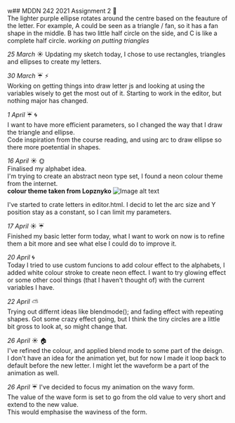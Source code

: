 w## MDDN 242 2021 Assignment 2
:memo:  
The lighter purple ellipse rotates around the centre based on the feauture of the letter. For example, A could be seen as a triangle / fan, so it has a fan shape in the middle. B has two little half circle on the side, and C is like a complete half circle.  *working on putting triangles* 

*25 March*  :sunny: 
Updating my sketch today, I chose to use rectangles, triangles and ellipses to create my letters.  

*30 March*  :umbrella: :zap:  
Working on getting things into draw letter js and looking at using the variables wisely to get the most out of it.  Starting to work in the editor, but nothing major has changed.  

*1 April* :umbrella: :cyclone:  
I want to have more efficient parameters, so I changed the way that I draw the triangle and ellipse.  
Code inspiration from the course reading, and using arc to draw ellipse so there more poetential in shapes. 

*16 April* :sunny: :sun_with_face:  
Finalised my alphabet idea.   
I'm trying to create an abstract neon type set, I found a neon colour theme from the internet.  
**colour theme taken from Lopznyko**
![Image alt text](https://cdn.dribbble.com/users/944284/screenshots/2373617/neon_palette.png?compress=1&resize=800x600)

I've started to crate letters in editor.html. I decid to let the arc size and Y position stay as a constant, so I can limit my parameters.

*17 April* :sunny: :umbrella:  
Finished my basic letter form today, what I want to work on now is to refine them a bit more and see what else I could do to improve it.  

*20 April* :cyclone:  
Today I tried to use custom funcions to add colour effect to the alphabets, I added white colour stroke to create neon effect.  I want to try glowing effect or some other cool things (that I haven't thought of) with the current variables I have.    

*22 April*  :partly_sunny:  
Trying out differnt ideas like blendmode(); and fading effect with repeating shapes. 
Got some crazy effect going, but I think the tiny circles are a little bit gross to look at, so might change that.  

*26 April*  :sunny:  :house:  
I've refined the colour, and applied blend mode to some part of the deisgn.  
I don't have an idea for the animation yet, but for now I made it loop back to default before the new letter.  I might let the waveform be a part of the animation as well. 


*26 April*  :umbrella:
I've decided to focus my animation on the wavy form.   
The value of the wave form is set to go from the old value to very short and extend to the new value.  
This would emphasise the waviness of the form.  